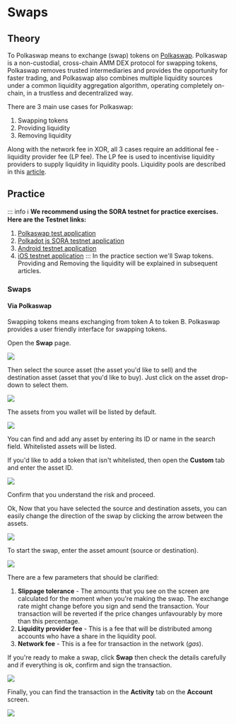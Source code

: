 # Swaps

## Theory

To Polkaswap means to exchange (swap) tokens on [Polkaswap](https://polkaswap.io/). Polkaswap is a non-custodial, cross-chain AMM DEX protocol for swapping tokens, Polkaswap removes trusted intermediaries and provides the opportunity for faster trading, and Polkaswap also combines multiple liquidity sources under a common liquidity aggregation algorithm, operating completely on-chain, in a trustless and decentralized way.

There are 3 main use cases for Polkaswap:

1. Swapping tokens
2. Providing liquidity
3. Removing liquidity

Along with the network fee in XOR, all 3 cases require an additional fee - liquidity provider fee (LP fee). The LP fee is used to incentivise liquidity providers to supply liquidity in liquidity pools. Liquidity pools are described in this [article](https://medium.com/polkaswap/polkaswap-pools-48b726cf3a71).

## Practice

::: info ℹ
**We recommend using the SORA testnet for practice exercises. Here are the Testnet links:**

1. [Polkaswap test application](https://test.polkaswap.io/)
2. [Polkadot js SORA testnet application](https://polkadot.js.org/apps/?rpc=wss%3A%2F%2Fws.stage.sora2.soramitsu.co.jp#/explorer)
3. [Android testnet application](https://play.google.com/store/apps/details?id=jp.co.soramitsu.sora.communitytesting\&hl=en\&gl=US)
4. [iOS testnet application](https://testflight.apple.com/join/670hF438)
:::
In the practice section we'll Swap tokens. Providing and Removing the liquidity will be explained in subsequent articles.

### Swaps


#### Via Polkaswap

Swapping tokens means exchanging from token A to token B. Polkaswap provides a user friendly interface for swapping tokens.

Open the **Swap** page.

![](</.gitbook/assets/Untitled(23).png>)

Then select the source asset (the asset you'd like to sell) and the destination asset (asset that you'd like to buy). Just click on the asset drop-down to select them.

![](</.gitbook/assets/Untitled(1)(7).png>)

The assets from you wallet will be listed by default.

![](</.gitbook/assets/Untitled(2)(9).png>)

You can find and add any asset by entering its ID or name in the search field. Whitelisted assets will be listed.

If you'd like to add a token that isn't whitelisted, then open the **Custom** tab and enter the asset ID.

![](</.gitbook/assets/Untitled(3)(10).png>)

Confirm that you understand the risk and proceed.

Ok, Now that you have selected the source and destination assets, you can easily change the direction of the swap by clicking the arrow between the assets.

![](</.gitbook/assets/Untitled(4)(2).png>)

To start the swap, enter the asset amount (source or destination).

![](</.gitbook/assets/Untitled(5)(5).png>)

There are a few parameters that should be clarified:

1. **Slippage tolerance** - The amounts that you see on the screen are calculated for the moment when you're making the swap. The exchange rate might change before you sign and send the transaction. Your transaction will be reverted if the price changes unfavourably by more than this percentage.
2. **Liquidity provider fee** - This is a fee that will be distributed among accounts who have a share in the liquidity pool.
3. **Network fee** - This is a fee for transaction in the network (_gas_).

If you're ready to make a swap, click **Swap** then check the details carefully and if everything is ok, confirm and sign the transaction.

![](</.gitbook/assets/Untitled(6)(4).png>)

Finally, you can find the transaction in the **Activity** tab on the **Account** screen.

![](</.gitbook/assets/Untitled(7)(1).png>)

